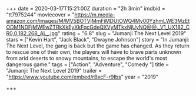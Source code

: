 +++
date = 2020-03-17T15:21:00Z
duration = "2h 3min"
imdbid = "tt7975244"
moviecover = "https://m.media-amazon.com/images/M/MV5BOTVjMmFiMDUtOWQ4My00YzhmLWE3MzEtODM1NDFjMWEwZTRkXkEyXkFqcGdeQXVyMTkxNjUyNQ@@._V1_UX182_CR0,0,182,268_AL_.jpg"
rating = "6.8"
slug = "Jumanji The Next Level 2019"
stars = ["Kevin Hart", "Jack Black", "Dwayne Johnson"]
story = "In Jumanji: The Next Level, the gang is back but the game has changed. As they return to rescue one of their own, the players will have to brave parts unknown from arid deserts to snowy mountains, to escape the world's most dangerous game."
tags = ["Action", "Adventure", "Comedy "]
title = "Jumanji: The Next Level 2019"
trailer = "https://www.youtube.com/embed/rBxcF-r9Ibs"
year = "2019"

+++
